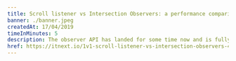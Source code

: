 ```yaml
---
title: Scroll listener vs Intersection Observers: a performance comparison
banner: ./banner.jpeg
createdAt: 17/04/2019
timeInMinutes: 5
description: The observer API has landed for some time now and is fully supported by all modern browsers. I questioned myself “Could I replace my scroll listeners with Intersection Observers? How cheaper and performance friendlier would it be”? Well this article attempts to answer just that.
href: https://itnext.io/1v1-scroll-listener-vs-intersection-observers-469a26ab9eb6
---
```

